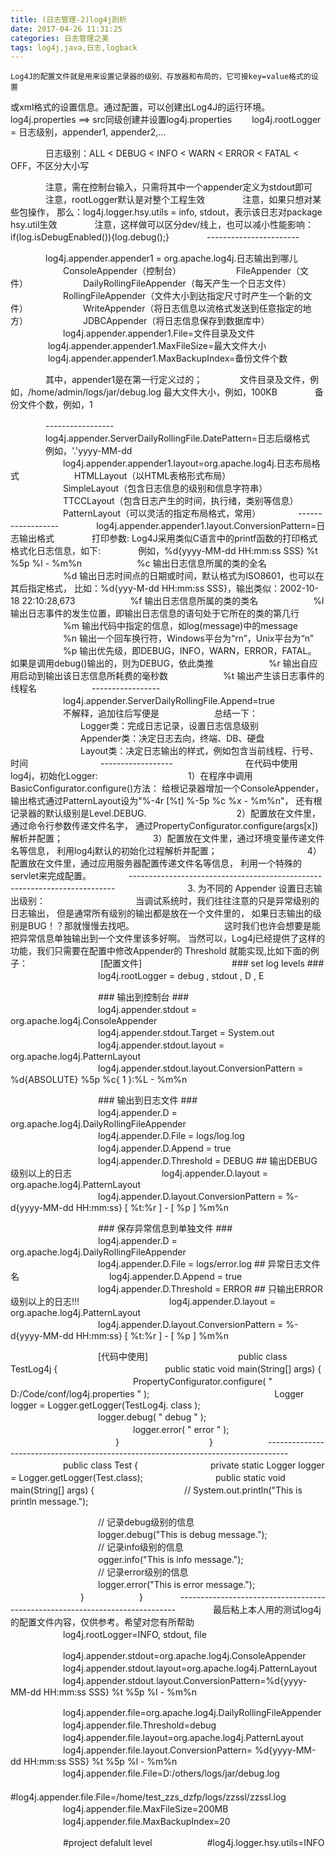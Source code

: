 ```yaml
---
title: (日志管理-2)log4j剖析
date: 2017-04-26 11:31:25
categories: 日志管理之美
tags: log4j,java,日志,logback
---
```

    Log4J的配置文件就是用来设置记录器的级别、存放器和布局的，它可接key=value格式的设置
或xml格式的设置信息。通过配置，可以创建出Log4J的运行环境。log4j.properties ==> src同级创建并设置log4j.properties
　　log4j.rootLogger = 日志级别，appender1, appender2,...

　　　　日志级别：ALL < DEBUG < INFO < WARN < ERROR < FATAL < OFF，不区分大小写

　　　　注意，需在控制台输入，只需将其中一个appender定义为stdout即可
　　　　注意，rootLogger默认是对整个工程生效
　　　　注意，如果只想对某些包操作，
		那么：log4j.logger.hsy.utils = info, stdout，表示该日志对package hsy.util生效
　　　　注意，这样做可以区分dev/线上，也可以减小性能影响：if(log.isDebugEnabled()){log.debug();}
　　　　-----------------------

　　　　log4j.appender.appender1 = org.apache.log4j.日志输出到哪儿
　　　　　　ConsoleAppender（控制台）
　　　　　　FileAppender（文件）
　　　　　　DailyRollingFileAppender（每天产生一个日志文件）
　　　　　　RollingFileAppender（文件大小到达指定尺寸时产生一个新的文件）
　　　　　　WriteAppender（将日志信息以流格式发送到任意指定的地方）
　　　　　　JDBCAppender（将日志信息保存到数据库中）
　　　　　　log4j.appender.appender1.File=文件目录及文件
　　　　    log4j.appender.appender1.MaxFileSize=最大文件大小
　　　　    log4j.appender.appender1.MaxBackupIndex=备份文件个数

　　　　其中，appender1是在第一行定义过的；
　　　　文件目录及文件，例如，/home/admin/logs/jar/debug.log
	最大文件大小，例如，100KB
　　　　备份文件个数，例如，1

　　　　-----------------
　　　　log4j.appender.ServerDailyRollingFile.DatePattern=日志后缀格式
　　　　例如，'.'yyyy-MM-dd
　　　　　　log4j.appender.appender1.layout=org.apache.log4j.日志布局格式
　　　　　　HTMLLayout（以HTML表格形式布局）
　　　　　　SimpleLayout（包含日志信息的级别和信息字符串）
　　　　　　TTCCLayout（包含日志产生的时间，执行绪，类别等信息）
　　　　　　PatternLayout（可以灵活的指定布局格式，常用）
　　　　------------------
　　　　log4j.appender.appender1.layout.ConversionPattern=日志输出格式
　　　　打印参数: Log4J采用类似C语言中的printf函数的打印格式格式化日志信息，如下:
　　　　例如，%d{yyyy-MM-dd HH:mm:ss SSS} %t %5p %l - %m%n
　　　　　　%c 输出日志信息所属的类的全名
　　　　　　%d 输出日志时间点的日期或时间，默认格式为ISO8601，也可以在其后指定格式，
		比如：%d{yyy-M-dd HH:mm:ss SSS}，输出类似：2002-10-18 22:10:28,673
　　　　　　%f 输出日志信息所属的类的类名
　　　　　　%l 输出日志事件的发生位置，即输出日志信息的语句处于它所在的类的第几行
　　　　　　%m 输出代码中指定的信息，如log(message)中的message
　　　　　　%n 输出一个回车换行符，Windows平台为“rn”，Unix平台为“n”
　　　　　　%p 输出优先级，即DEBUG，INFO，WARN，ERROR，FATAL。
		如果是调用debug()输出的，则为DEBUG，依此类推
　　　　　　%r 输出自应用启动到输出该日志信息所耗费的毫秒数
　　　　　　%t 输出产生该日志事件的线程名
　　　　　　-----------------
　　　　　　log4j.appender.ServerDailyRollingFile.Append=true
　　　　　　不解释，追加往后写便是
　　　　　　总结一下：
　　　　　　　　Logger类：完成日志记录，设置日志信息级别
　　　　　　　　Appender类：决定日志去向，终端、DB、硬盘
　　　　　　　　Layout类：决定日志输出的样式，例如包含当前线程、行号、时间
　　　　　　　　------------------
　　　　　　　　在代码中使用log4j，初始化Logger:
　　　　　　　　　　1）在程序中调用BasicConfigurator.configure()方法：
			给根记录器增加一个ConsoleAppender，
			输出格式通过PatternLayout设为"%-4r [%t] %-5p %c %x - %m%n"，
			还有根记录器的默认级别是Level.DEBUG.
　　　　　　　　　　2）配置放在文件里，通过命令行参数传递文件名字，
			通过PropertyConfigurator.configure(args[x])解析并配置；
　　　　　　　　　　3）配置放在文件里，通过环境变量传递文件名等信息，
			利用log4j默认的初始化过程解析并配置；
　　　　　　　　　　4）配置放在文件里，通过应用服务器配置传递文件名等信息，
			利用一个特殊的servlet来完成配置。
	　　　　--------------------------------------------------------------------------
　　　　　　　　3. 为不同的 Appender 设置日志输出级别：
　　　　　　　　　　当调试系统时，我们往往注意的只是异常级别的日志输出，
			但是通常所有级别的输出都是放在一个文件里的，
			如果日志输出的级别是BUG！？那就慢慢去找吧。
　　　　　　　　　　这时我们也许会想要是能把异常信息单独输出到一个文件里该多好啊。
			当然可以，Log4j已经提供了这样的功能，我们只需要在配置中修改Appender的
		Threshold 就能实现,比如下面的例子：
　　　　　　　　[配置文件]
　　　　　　　　　　### set log levels ###
　　　　　　　　　　log4j.rootLogger = debug , stdout , D , E

　　　　　　　　　　### 输出到控制台 ###
　　　　　　　　　　log4j.appender.stdout = org.apache.log4j.ConsoleAppender
　　　　　　　　　　log4j.appender.stdout.Target = System.out
　　　　　　　　　　log4j.appender.stdout.layout = org.apache.log4j.PatternLayout
　　　　　　　　　　log4j.appender.stdout.layout.ConversionPattern = 
				%d{ABSOLUTE} %5p %c{ 1 }:%L - %m%n

　　　　　　　　　　### 输出到日志文件 ###
　　　　　　　　　　log4j.appender.D = org.apache.log4j.DailyRollingFileAppender
　　　　　　　　　　log4j.appender.D.File = logs/log.log
　　　　　　　　　　log4j.appender.D.Append = true
　　　　　　　　　　log4j.appender.D.Threshold = DEBUG ## 输出DEBUG级别以上的日志
　　　　　　　　　　log4j.appender.D.layout = org.apache.log4j.PatternLayout
　　　　　　　　　　log4j.appender.D.layout.ConversionPattern = 
				%-d{yyyy-MM-dd HH:mm:ss} [ %t:%r ] - [ %p ] %m%n

　　　　　　　　　　### 保存异常信息到单独文件 ###
　　　　　　　　　　log4j.appender.D = org.apache.log4j.DailyRollingFileAppender
　　　　　　　　　　log4j.appender.D.File = logs/error.log ## 异常日志文件名
　　　　　　　　　　log4j.appender.D.Append = true
　　　　　　　　　　log4j.appender.D.Threshold = ERROR ## 只输出ERROR级别以上的日志!!!
　　　　　　　　　　log4j.appender.D.layout = org.apache.log4j.PatternLayout
　　　　　　　　　　log4j.appender.D.layout.ConversionPattern = 
				%-d{yyyy-MM-dd HH:mm:ss} [ %t:%r ] - [ %p ] %m%n

　　　　　　　　　　[代码中使用]
　　　　　　　　　　public class TestLog4j {
　　　　　　　　　　　　public static void main(String[] args) {
　　　　　　　　　　　　　　PropertyConfigurator.configure( " D:/Code/conf/log4j.properties " );
　　　　　　　　　　　　　　Logger logger = Logger.getLogger(TestLog4j. class );
	　　　　　　　　　　logger.debug( " debug " );
　　　　　　　　　　　　　　logger.error( " error " );
　　　　　　　　　　　　}
　　　　　　　　　　}
　　　　　　-----------------------------------------------------------------------------------
　　　　　　public class Test {
　　　　　　　　private static Logger logger = Logger.getLogger(Test.class);
　　　　　　　　public static void main(String[] args) {
　　　　　　　　　　// System.out.println("This is println message.");

　　　　　　　　　　// 记录debug级别的信息
　　　　　　　　　　logger.debug("This is debug message.");
　　　　　　　　　　// 记录info级别的信息
　　　　　　　　　　ogger.info("This is info message.");
　　　　　　　　　　// 记录error级别的信息
　　　　　　　　　　logger.error("This is error message.");
　　　　　　　　}
　　　　　　}
　　　　-----------------------------------------------------------------------------
　　　　最后粘上本人用的测试log4j的配置文件内容，仅供参考。希望对您有所帮助
　　　　　　log4j.rootLogger=INFO, stdout, file

　　　　　　log4j.appender.stdout=org.apache.log4j.ConsoleAppender
　　　　　　log4j.appender.stdout.layout=org.apache.log4j.PatternLayout
　　　　　　log4j.appender.stdout.layout.ConversionPattern=%d{yyyy-MM-dd HH:mm:ss SSS} %t %5p %l - %m%n

　　　　　　log4j.appender.file=org.apache.log4j.DailyRollingFileAppender
　　　　　　log4j.appender.file.Threshold=debug
　　　　　　log4j.appender.file.layout=org.apache.log4j.PatternLayout
　　　　　　log4j.appender.file.layout.ConversionPattern= %d{yyyy-MM-dd HH:mm:ss SSS} %t %5p %l - %m%n
　　　　　　log4j.appender.file.File=D:/others/logs/jar/debug.log
　　　　　　#log4j.appender.file.File=/home/test_zzs_dzfp/logs/zzssl/zzssl.log
　　　　　　log4j.appender.file.MaxFileSize=200MB
　　　　　　log4j.appender.file.MaxBackupIndex=20

　　　　　　#project defalult level
　　　　　　#log4j.logger.hsy.utils=INFO

